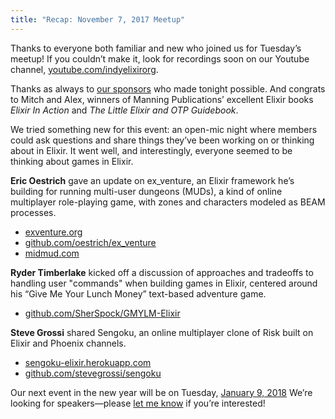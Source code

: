 ```yaml
---
title: "Recap: November 7, 2017 Meetup"
---
```


Thanks to everyone both familiar and new who joined us for Tuesday’s meetup! If you couldn’t make it, look for recordings soon on our Youtube channel, [youtube.com/indyelixirorg](https://www.youtube.com/indyelixirorg).

Thanks as always to [our sponsors](https://www.meetup.com/indyelixir/sponsors/) who made tonight possible. And congrats to Mitch and Alex, winners of Manning Publications’ excellent Elixir books *Elixir In Action* and *The Little Elixir and OTP Guidebook*.

We tried something new for this event: an open-mic night where members could ask questions and share things they’ve been working on or thinking about in Elixir. It went well, and interestingly, everyone seemed to be thinking about games in Elixir.

**Eric Oestrich** gave an update on ex_venture, an Elixir framework he’s building for running multi-user dungeons (MUDs), a kind of online multiplayer role-playing game, with zones and characters modeled as BEAM processes.

- [exventure.org](https://exventure.org/)
- [github.com/oestrich/ex_venture](https://github.com/oestrich/ex_venture/)
- [midmud.com](https://midmud.com/)

**Ryder Timberlake** kicked off a discussion of approaches and tradeoffs to handling user "commands" when building games in Elixir, centered around his “Give Me Your Lunch Money” text-based adventure game.

- [github.com/SherSpock/GMYLM-Elixir](https://github.com/SherSpock/GMYLM-Elixir)

**Steve Grossi** shared Sengoku, an online multiplayer clone of Risk built on Elixir and Phoenix channels.

- [sengoku-elixir.herokuapp.com](https://sengoku-elixir.herokuapp.com)
- [github.com/stevegrossi/sengoku](https://github.com/stevegrossi/sengoku)

Our next event in the new year will be on Tuesday, [January 9, 2018](https://www.meetup.com/indyelixir/events/245022301/) We’re looking for speakers—please [let me know](mailto:hello@indyelixir.org) if you’re interested!
